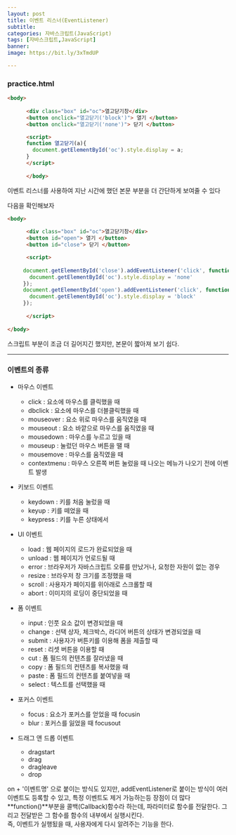 ```yaml
---
layout: post
title: 이벤트 리스너(EventListener)
subtitle: 
categories: 자바스크립트(JavaScript)
tags: [자바스크립트,JavaScript]
banner:
image: https://bit.ly/3xTmdUP

---
```


### practice.html

~~~html
<body>
        
      <div class="box" id="oc">열고닫기창</div>
      <button onclick="열고닫기('block')"> 열기 </button>
      <button onclick="열고닫기('none')"> 닫기 </button>

      <script>
      function 열고닫기(a){
        document.getElementById('oc').style.display = a;
      }
      </script>
  
      </body>
~~~

이벤트 리스너를 사용하여 지난 시간에 했던 본문 부분을 더 간단하게 보여줄 수 있다

다음을 확인해보자

~~~html
<body>
        
      <div class="box" id="oc">열고닫기창</div>
      <button id="open"> 열기 </button>
      <button id="close"> 닫기 </button>

      <script>
     
     document.getElementById('close').addEventListener('click', function(){
       document.getElementById('oc').style.display = 'none'
     });
     document.getElementById('open').addEventListener('click', function(){
       document.getElementById('oc').style.display = 'block'
     });
      
      </script>
  
</body>
~~~

스크립트 부분이 조금 더 길어지긴 했지만, 본문이 짧아져 보기 쉽다.

***

### 이벤트의 종류 
  
- 마우스 이벤트  
  - click : 요소에 마우스를 클릭했을 때  
  - dbclick : 요소에 마우스를 더블클릭했을 때  
  - mouseover : 요소 위로 마우스를 움직였을 때  
  - mouseout : 요소 바깥으로 마우스를 움직였을 때  
  - mousedown : 마우스를 누르고 있을 때  
  - mouseup : 눌렀던 마우스 버튼을 땔 때  
  - mousemove : 마우스를 움직였을 때  
  - contextmenu : 마우스 오른쪽 버튼 눌렀을 때 나오는 메뉴가 나오기 전에 이벤트 발생  

- 키보드 이벤트
  - keydown : 키를 처음 눌렀을 때
  - keyup : 키를 떼었을 때
  - keypress : 키를 누른 상태에서

- UI 이벤트
  - load : 웹 페이지의 로드가 완료되었을 때
  - unload : 웹 페이지가 언로드될 때
  - error : 브라우저가 자바스크립트 오류를 만났거나, 요청한 자원이 없는 경우
  - resize : 브라우저 창 크기를 조정했을 때
  - scroll : 사용자가 페이지를 위아래로 스크롤할 때
  - abort : 이미지의 로딩이 중단되었을 때

- 폼 이벤트
  - input : 인풋 요소 값이 변경되었을 때
  - change : 선택 상자, 체크박스, 라디어 버튼의 상태가 변경되었을 때
  - submit : 사용자가 버튼키를 이용해 폼을 제출할 때
  - reset : 리셋 버튼을 이용할 때
  - cut : 폼 필드의 컨텐츠를 잘라냈을 때
  - copy : 폼 필드의 컨텐츠를 복사했을 때
  - paste : 폼 필드의 컨텐츠를 붙여넣을 때
  - select : 텍스트를 선택했을 때

- 포커스 이벤트
  - focus : 요소가 포커스를 얻었을 때 focusin
  - blur : 포커스를 잃었을 때 focusout

- 드래그 앤 드롭 이벤트
  - dragstart
  - drag
  - dragleave
  - drop


on + '이벤트명' 으로 붙이는 방식도 있지만,
addEventListener로 붙이는 방식이 여러 이벤트도 등록할 수 있고, 특정 이벤트도 제거 가능하는등 장점이 더 많다  
**function()**부분을 콜백(Callback)함수라 하는데, 파라미터로 함수를 전달한다. 그리고 전달받은 그 함수를 함수의 내부에서 실행시킨다.  
즉, 이벤트가 실행됬을 때, 사용자에게 다시 알려주는 기능을 한다.